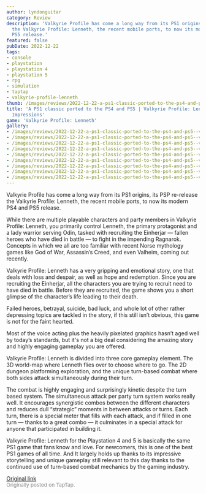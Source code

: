 ```yaml
---
author: lyndonguitar
category: Review
description: 'Valkyrie Profile has come a long way from its PS1 origins, its PSP re-release
  the Valkyrie Profile: Lenneth, the recent mobile ports, to now its modern PS4 and
  PS5 release.'
featured: false
pubDate: 2022-12-22
tags:
- console
- playstation
- playstation 4
- playstation 5
- rpg
- simulation
- taptap
- valkyrie-profile-lenneth
thumb: /images/reviews/2022-12-22-a-ps1-classic-ported-to-the-ps4-and-ps5--valkyrie-profile-lenneth---first-impressions-0.avif
title: 'A PS1 classic ported to the PS4 and PS5 | Valkyrie Profile: Lenneth - First
  Impressions'
game: 'Valkyrie Profile: Lenneth'
gallery:
- /images/reviews/2022-12-22-a-ps1-classic-ported-to-the-ps4-and-ps5--valkyrie-profile-lenneth---first-impressions-0.avif
- /images/reviews/2022-12-22-a-ps1-classic-ported-to-the-ps4-and-ps5--valkyrie-profile-lenneth---first-impressions-1.avif
- /images/reviews/2022-12-22-a-ps1-classic-ported-to-the-ps4-and-ps5--valkyrie-profile-lenneth---first-impressions-2.avif
- /images/reviews/2022-12-22-a-ps1-classic-ported-to-the-ps4-and-ps5--valkyrie-profile-lenneth---first-impressions-3.avif
- /images/reviews/2022-12-22-a-ps1-classic-ported-to-the-ps4-and-ps5--valkyrie-profile-lenneth---first-impressions-4.avif
- /images/reviews/2022-12-22-a-ps1-classic-ported-to-the-ps4-and-ps5--valkyrie-profile-lenneth---first-impressions-5.avif
- /images/reviews/2022-12-22-a-ps1-classic-ported-to-the-ps4-and-ps5--valkyrie-profile-lenneth---first-impressions-6.avif
- /images/reviews/2022-12-22-a-ps1-classic-ported-to-the-ps4-and-ps5--valkyrie-profile-lenneth---first-impressions-7.avif
- /images/reviews/2022-12-22-a-ps1-classic-ported-to-the-ps4-and-ps5--valkyrie-profile-lenneth---first-impressions-8.avif
---
```

Valkyrie Profile has come a long way from its PS1 origins, its PSP re-release the Valkyrie Profile: Lenneth, the recent mobile ports, to now its modern PS4 and PS5 release.

While there are multiple playable characters and party members in Valkyrie Profile: Lenneth, you primarily control Lenneth, the primary protagonist and a lady warrior serving Odin, tasked with recruiting the Einherjar — fallen heroes who have died in battle — to fight in the impending Ragnarok. Concepts in which we all are too familiar with recent Norse mythology games like God of War, Assassin’s Creed, and even Valheim, coming out recently.

Valkyrie Profile: Lenneth has a very gripping and emotional story, one that deals with loss and despair, as well as hope and redemption. Since you are recruiting the Einherjar, all the characters you are trying to recruit need to have died in battle. Before they are recruited, the game shows you a short glimpse of the character’s life leading to their death.

Failed heroes, betrayal, suicide, bad luck, and whole lot of other rather depressing topics are tackled in the story, if this still isn’t obvious, this game is not for the faint hearted.

Most of the voice acting plus the heavily pixelated graphics hasn’t aged well by today’s standards, but it's not a big deal considering the amazing story and highly engaging gameplay you are offered.

Valkyrie Profile: Lenneth is divided into three core gameplay element. The 3D world-map where Lenneth flies over to choose where to go. The 2D dungeon platforming exploration, and the unique turn-based combat where both sides attack simultaneously during their turn.

The combat is highly engaging and surprisingly kinetic despite the turn based system. The simultaneous attack per party turn system works really well. It encourages synergistic combos between the different characters and reduces dull “strategic” moments in between attacks or turns. Each turn, there is a special meter that fills with each attack, and if filled in one turn — thanks to a great combo — it culminates in a special attack for anyone that participated in building it.

Valkyrie Profile: Lenneth for the Playstation 4 and 5 is basically the same PS1 game that fans know and love. For newcomers, this is one of the best PS1 games of all time. And It largely holds up thanks to its impressive storytelling and unique gameplay still relevant to this day thanks to the continued use of turn-based combat mechanics by the gaming industry.

[Original link](https://www.taptap.io/post/3872282)<br><span style="font-size: 0.95em; color: #888;">Originally posted on TapTap.</span>
